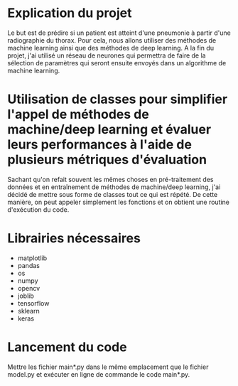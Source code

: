 # Explication du projet

Le but est de prédire si un patient est atteint d'une pneumonie à partir d'une radiographie du thorax.
Pour cela, nous allons utiliser des méthodes de machine learning ainsi que des méthodes de deep learning.
A la fin du projet, j'ai utilisé un réseau de neurones qui permettra de faire de la sélection de paramètres qui seront ensuite envoyés dans un algorithme de machine learning.

# Utilisation de classes pour simplifier l'appel de méthodes de machine/deep learning et évaluer leurs performances à l'aide de plusieurs métriques d'évaluation

Sachant qu'on refait souvent les mêmes choses en pré-traitement des données et en entraînement de méthodes de machine/deep learning, j'ai décidé de mettre sous forme de classes tout ce qui est répété. De cette manière, on peut appeler simplement les fonctions et on obtient une routine d'exécution du code.

# Librairies nécessaires

- matplotlib
- pandas
- os 
- numpy
- opencv
- joblib
- tensorflow
- sklearn
- keras

# Lancement du code

Mettre les fichier main*.py dans le même emplacement que le fichier model.py et exécuter en ligne de commande le code main*.py.
